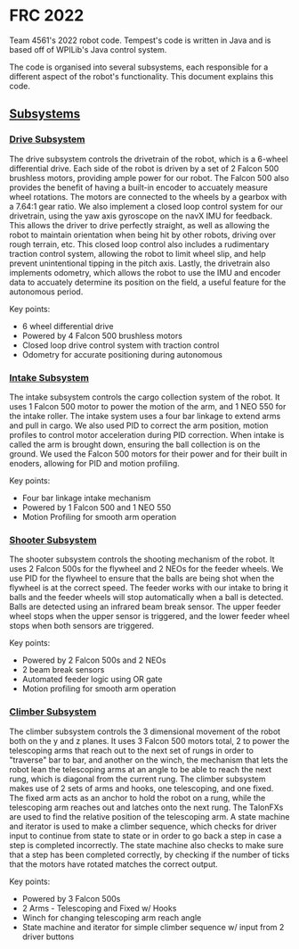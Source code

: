 # FRC 2022
Team 4561's 2022 robot code. Tempest's code is written in Java and is based off of WPILib's Java control system.

The code is organised into several subsystems, each responsible for a different aspect of the robot's functionality. This document explains this code.

## [Subsystems](src/main/java/frc/robot/subsystems)
### [Drive Subsystem](src/main/java/frc/robot/subsystems/DriveSubsystem.java)
The drive subsystem controls the drivetrain of the robot, which is a 6-wheel differential drive. Each side of the robot is driven by a set of 2 Falcon 500 brushless motors, providing ample power for our robot.
The Falcon 500 also provides the benefit of having a built-in encoder to accuately measure wheel rotations. The motors are connected to the wheels by a gearbox with a 7.64:1 gear ratio.
We also implement a closed loop control system for our drivetrain, using the yaw axis gyroscope on the navX IMU for feedback. This allows the driver to drive perfectly straight, as well as allowing the robot to maintain orientation when being hit by other robots, driving over rough terrain, etc. This closed loop control also includes a rudimentary traction control system, allowing the robot to limit wheel slip, and help prevent unintentional tipping in the pitch axis. 
Lastly, the drivetrain also implements odometry, which allows the robot to use the IMU and encoder data to accuately determine its position on the field, a useful feature for the autonomous period.

Key points:
* 6 wheel differential drive
* Powered by 4 Falcon 500 brushless motors
* Closed loop drive control system with traction control
* Odometry for accurate positioning during autonomous

### [Intake Subsystem](src/main/java/frc/robot/subsystems/IntakeSubsystem.java)
The intake subsystem controls the cargo collection system of the robot. It uses 1 Falcon 500 motor to power the motion of the arm, and 1 NEO 550 for the intake roller. The intake system uses a four bar linkage to extend arms and pull in cargo. We also used PID to correct the arm position, motion profiles to control motor acceleration during PID correction.
When intake is called the arm is brought down, ensuring the ball collection is on the ground.
We used the Falcon 500 motors for their power and for their built in enoders, allowing for PID and motion profiling. 

Key points:
* Four bar linkage intake mechanism
* Powered by 1 Falcon 500 and 1 NEO 550
* Motion Profiling for smooth arm operation

### [Shooter Subsystem](src\main\java\frc\robot\subsystems\ShooterSubsystem.java)
The shooter subsystem controls the shooting mechanism of the robot. It uses 2 Falcon 500s for the flywheel and 2 NEOs for the feeder wheels. We use PID for the flywheel to ensure that the balls are being shot when the flywheel is at the correct speed. The feeder works with our intake to bring it balls and the feeder wheels will stop automatically when a ball is detected. Balls are detected using an infrared beam break sensor. The upper feeder wheel stops when the upper sensor is triggered, and the lower feeder wheel stops when both sensors are triggered. 

Key points:
* Powered by 2 Falcon 500s and 2 NEOs
* 2 beam break sensors 
* Automated feeder logic using OR gate
* Motion profiling for smooth arm operation

### [Climber Subsystem](src/main/java/frc/robot/subsystems/ClimberSubsystem.java)
The climber subsystem controls the 3 dimensional movement of the robot both on the y and z planes. It uses 3 Falcon 500 motors total, 2 to power the telescoping arms that reach out to the next set of rungs in order to "traverse" bar to bar, and another on the winch, the mechanism that lets the robot lean the telescoping arms at an angle to be able to reach the next rung, which is diagonal from the current rung. The climber subsystem makes use of 2 sets of arms and hooks, one telescoping, and one fixed. The fixed arm acts as an anchor to hold the robot on a rung, while the telescoping arm reaches out and latches onto the next rung. The TalonFXs are used to find the relative position of the telescoping arm. 
A state machine and iterator is used to make a climber sequence, which checks for driver input to continue from state to state or in order to go back a step in case a step is completed incorrectly. The state machine also checks to make sure that a step has been completed correctly, by checking if the number of ticks that the motors have rotated matches the correct output.

Key points: 
* Powered by 3 Falcon 500s
* 2 Arms - Telescoping and Fixed w/ Hooks
* Winch for changing telescoping arm reach angle
* State machine and iterator for simple climber sequence w/ input from 2 driver buttons
